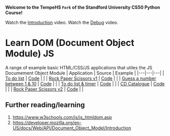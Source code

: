 **Welcome to the TempeHS `Fork` of the Standford University CS50 Python Course!**

Watch the [Introduction](https://schoolsnsw.sharepoint.com/:v:/s/2025-SoftwareEngineering/EY64pwwMxl1PqJaWjlDak1IBKjoqrhcI-nOOufKTrjJkoQ?e=YO72Rm) video.
Watch the [Debug](https://schoolsnsw.sharepoint.com/:v:/s/2025-SoftwareEngineering/ER8GvtMweWlDvUeuTchBKC8B5N3PPw67gfIsU6OKw4q_hQ?e=kqp8kW) video.

# Learn DOM (Document Object Module) JS 
A range of example basic HTML/CSS/JS applications that utiles the JS Documement Object Module
| Application  | Source   | Example	|
|---|---|---|
| [To do list](https://tempehs.github.io/2024SDD-WebJS-Ben.Jones/Array-To-Do-List/)   | [Code](https://github.com/TempeHS/2024SDD-WebJS-Ben.Jones/tree/main/Array-To-Do-List)  |   |
| [Rock Paper Scissors v1](https://tempehs.github.io/2024SDD-WebJS-Ben.Jones/Bootstrap-Rock-Paper-Scissors)   | [Code](https://github.com/TempeHS/2024SDD-WebJS-Ben.Jones/tree/main/Bootstrap-Rock-Paper-Scissors)  |   |
| [Guess a number between 1 & 10](https://tempehs.github.io/2024SDD-WebJS-Ben.Jones/Number-Guess)  | [Code](https://github.com/TempeHS/2024SDD-WebJS-Ben.Jones/tree/main/Number-Guess)  |   |
| [To do list & timer](https://tempehs.github.io/2024SDD-WebJS-Ben.Jones/To-list-and-timer)  | [Code](https://github.com/TempeHS/2024SDD-WebJS-Ben.Jones/tree/main/To-list-and-timer)   |   |
| [CD Catalogue](https://tempehs.github.io/2024SDD-WebJS-Ben.Jones/xhtml1-catalogue-example)   | [Code](https://github.com/TempeHS/2024SDD-WebJS-Ben.Jones/tree/main/xhtml1-catalogue-example)  |   |
| [Rock Paper Scissors v2](https://tempehs.github.io/2024SDD-WebJS-Ben.Jones/html5canvas-rps)  | [Code](https://github.com/TempeHS/2024SDD-WebJS-Ben.Jones/tree/main/html5canvas-rps)  |   |


## Further reading/learning
1. https://www.w3schools.com/js/js_htmldom.asp
2. https://developer.mozilla.org/en-US/docs/Web/API/Document_Object_Model/Introduction
